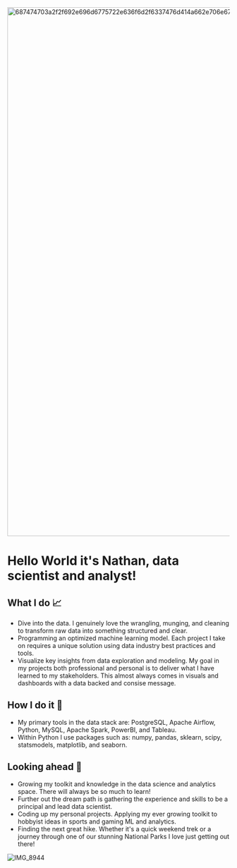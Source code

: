 <img width="1200" alt="687474703a2f2f692e696d6775722e636f6d2f6337476d414a662e706e67" src="https://user-images.githubusercontent.com/100109678/228613710-54f3509c-5a6b-4cc0-b7fc-1f4a3d6a73a6.png">

# Hello World it's Nathan, data scientist and analyst!

## What I do :chart_with_upwards_trend:

* Dive into the data. I genuinely love the wrangling, munging, and cleaning to transform raw data into something structured and clear.
* Programming an optimized machine learning model. Each project I take on requires a unique solution using data industry best practices and tools.
* Visualize key insights from data exploration and modeling. My goal in my projects both professional and personal is to deliver what I have learned to my stakeholders. This almost always comes in visuals and dashboards with a data backed and consise message.

## How I do it :triangular_ruler:

* My primary tools in the data stack are: PostgreSQL, Apache Airflow, Python, MySQL, Apache Spark, PowerBI, and Tableau.
* Within Python I use packages such as: numpy, pandas, sklearn, scipy, statsmodels, matplotlib, and seaborn.

## Looking ahead :telescope:

* Growing my toolkit and knowledge in the data science and analytics space. There will always be so much to learn!
* Further out the dream path is gathering the experience and skills to be a principal and lead data scientist.
* Coding up my personal projects. Applying my ever growing toolkit to hobbyist ideas in sports and gaming ML and analytics.
* Finding the next great hike. Whether it's a quick weekend trek or a journey through one of our stunning National Parks I love just getting out there!

![IMG_8944](https://user-images.githubusercontent.com/100109678/228622399-017a1bfc-ea35-4dba-acf5-db5178b7b49f.jpg)
